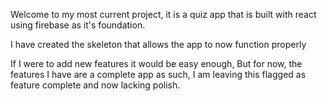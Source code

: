 Welcome to my most current project, it is a quiz app that is built with react using firebase as it's foundation.

I have created the skeleton that allows the app to now function properly

If I were to add new features it would be easy enough, But for now, the features I have are a complete app
as such, I am leaving this flagged as feature complete and now lacking polish.